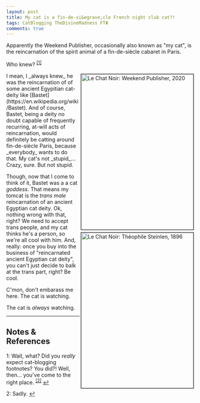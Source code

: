 ```yaml
---
layout: post
title: My cat is a fin-de-si&egrave;cle French night club cat?!
tags: CatBlogging TheDivineMadness ϜΤΦ
comments: true
---
```


Apparently the Weekend Publisher, occasionally also known as "my cat", is the reincarnation
of the spirit animal of a fin-de-si&egrave;cle cabaret in Paris.   

Who knew? <sup id="fn1a">[[1]](#fn1)</sup>  

<img src="{{ site.baseurl }}/images/2020-12-14-le-chat-noir-weekend-publisher.jpg" width="300" height="416" alt="Le Chat Noir: Weekend Publisher, 2020" title="Le Chat Noir: Weekend Publisher, 2020" style="float: right; margin: 3px 3px 3px 3px; border: 1px solid #000000;"/>
<img src="{{ site.baseurl }}/images/2020-12-14-le-chat-noir-really.jpg" width="300" height="416" alt="Le Chat Noir: Théophile Steinlen, 1896" title="Le Chat Noir: Théophile Steinlen, 1896" style="float: right; margin: 3px 3px 3px 3px; border: 1px solid #000000;"/>
I mean, I _always knew_ he was the reincarnation of of some ancient Egypitian cat-deity
like [Bastet](https://en.wikipedia.org/wiki/Bastet).  And of course, Bastet, being a deity
no doubt capable of frequently recurring, at-will acts of reincarnation, would definitely
be catting around fin-de-si&egrave;cle Paris, because _everybody_ wants to do that.  My
cat's not _stupid_&hellip;  Crazy, sure.  But not stupid.  

Though, now that I come to think of it, Bastet was a a cat _goddess_.  That means my tomcat
is the _trans male_ reincarnation of an ancient Egyptian cat deity.  Ok, nothing wrong with
that, right?  We need to accept trans people, and my cat thinks he's a person, so we're
all cool with him.  And, really: once you buy into the business of "reincarnated ancient
Egyptian cat deity", you can't just decide to balk at the trans part, right?  Be cool.   

C'mon, don't embarass me here.  The cat is watching.  

The cat is _always_ watching.  

---

## Notes &amp; References  

<!--
<sup id="fn1a">[[1]](#fn1)</sup>
<a id="fn1">1</a>: [↩](#fn1a)  
-->

<a id="fn1">1</a>: Wait, what?  Did you _really_ expect cat-blogging footnotes?  You did?! Well, then&hellip; you've come to the right place. <sup id="fn2a">[[2]](#fn2)</sup> [↩](#fn1a)  

<a id="fn2">2</a>: Sadly. [↩](#fn2a)  
